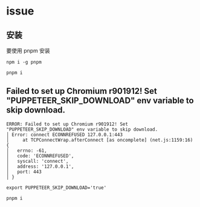 # issue

## 安装

要使用 pnpm 安装

```
npm i -g pnpm

pnpm i 
```

## Failed to set up Chromium r901912! Set "PUPPETEER_SKIP_DOWNLOAD" env variable to skip download.

```
ERROR: Failed to set up Chromium r901912! Set "PUPPETEER_SKIP_DOWNLOAD" env variable to skip download.
│ Error: connect ECONNREFUSED 127.0.0.1:443
│     at TCPConnectWrap.afterConnect [as oncomplete] (net.js:1159:16) {
│   errno: -61,
│   code: 'ECONNREFUSED',
│   syscall: 'connect',
│   address: '127.0.0.1',
│   port: 443
│ }
```

```
export PUPPETEER_SKIP_DOWNLOAD='true'

pnpm i 
```